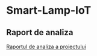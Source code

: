 # Smart-Lamp-IoT

## Raport de analiza
[Raportul de analiza a proiectului](https://github.com/AndraRaco/Smart-Lamp-IoT/blob/main/Raport%20de%20analiza%20-%20model%202021.docx)
